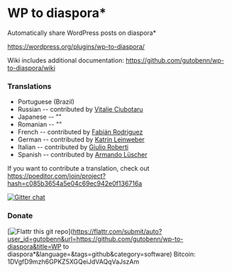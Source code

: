 WP to diaspora*
=====================

Automatically share WordPress posts on diaspora*

https://wordpress.org/plugins/wp-to-diaspora/

Wiki includes additional documentation: https://github.com/gutobenn/wp-to-diaspora/wiki

### Translations
- Portuguese (Brazil)
- Russian -- contributed by [Vitalie Ciubotaru](http://ciubotaru.tk)
- Japanese -- ""
- Romanian -- ""
- French -- contributed by [Fabián Rodriguez](http://fabianrodriguez.com)
- German -- contributed by [Katrin Leinweber](http://www.konscience.de)
- Italian -- contributed by [Giulio Roberti](http://www.viroproject.com)
- Spanish -- contributed by [Armando Lüscher](http://noplanman.ch)

If you want to contribute a translation, check out https://poeditor.com/join/project?hash=c085b3654a5e04c69ec942e0f136716a

[![Gitter chat](https://badges.gitter.im/gitterHQ/gitter.png)](https://gitter.im/gutobenn/wp-to-diaspora)

### Donate
[![Flattr this git repo](http://api.flattr.com/button/flattr-badge-large.png)](https://flattr.com/submit/auto?user_id=gutobenn&url=https://github.com/gutobenn/wp-to-diaspora&title=WP to diaspora*&language=&tags=github&category=software)
Bitcoin: 1DVgfD9mzh6GPKZ5XGQeiJdVAQqVaJszAm

